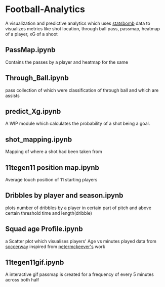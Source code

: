 # Football-Analytics
A visualization and predictive analytics which uses [statsbomb](https://github.com/statsbomb/open-data) data to visualizes metrics like shot location, through ball pass, passmap, heatmap of a player, xG of a shoot
## PassMap.ipynb
Contains the passes by a player and heatmap for the same
## Through_Ball.ipynb
pass collection of which were classification of through ball and which are assists
## predict_Xg.ipynb
A WIP module which calculates the probability of a shot being a goal.
## shot_mapping.ipynb
Mapping of where a shot had been taken from 
## 11tegen11 position map.ipynb
Average touch position of 11 starting players 
## Dribbles by player and season.ipynb
plots number of dribbles by a player in certain part of pitch and above certain threshold time and length(dribble)
## Squad age Profile.ipynb
 a Scatter plot which visualises players' Age vs minutes played data from [soccerway](https://us.soccerway.com) inspired from [petermckeever's](petermckeever.com/2019/04/creating-squad-age-profiles/) work
## 11tegen11gif.ipynb
A interactive gif passmap is created for a frequency of every 5 minutes across both half
